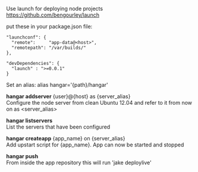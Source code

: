 Use launch for deploying node projects
https://github.com/bengourley/launch

put these in your package.json file:

    "launchconf": {
      "remote":     "app-data@<host>",
      "remotepath": "/var/builds/"
    },
    
    "devDependencies": {
      "launch" : ">=0.0.1"
    }



Set an alias:
alias hangar='{path}/hangar'


**hangar addserver** {user}@{host} as {server_alias}  
Configure the node server from clean Ubuntu 12.04 and refer to it from now on as <server_alias>

**hangar listservers**  
List the servers that have been configured

**hangar createapp** {app_name} on {server_alias}  
Add upstart script for {app_name}. App can now be started and stopped

**hangar push**  
From inside the app repository this will run 'jake deploylive'
